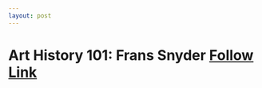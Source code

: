 ```yaml
---
layout: post
---
```


 <html>
      <head>
          <title>
           Art History 101: Frans Snyder
       </title>
           </head>
       <body>
      <h1>
       Art History 101: Frans Snyder
    <a href="https://zoharks.beehiiv.com/p/frans-snyders">
         Follow Link 
     </h1>
    </a>  
  </html>
  
       
